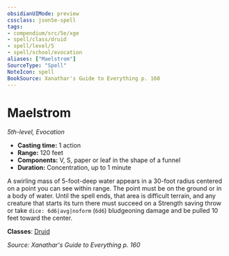 ```yaml
---
obsidianUIMode: preview
cssclass: json5e-spell
tags:
- compendium/src/5e/xge
- spell/class/druid
- spell/level/5
- spell/school/evocation
aliases: ["Maelstrom"]
SourceType: "Spell"
NoteIcon: spell
BookSource: Xanathar's Guide to Everything p. 160
---
```

# Maelstrom
*5th-level, Evocation*  

- **Casting time:** 1 action
- **Range:** 120 feet
- **Components:** V, S, paper or leaf in the shape of a funnel
- **Duration:** Concentration, up to 1 minute

A swirling mass of 5-foot-deep water appears in a 30-foot radius centered on a point you can see within range. The point must be on the ground or in a body of water. Until the spell ends, that area is difficult terrain, and any creature that starts its turn there must succeed on a Strength saving throw or take `dice: 6d6|avg|noform` (`6d6`) bludgeoning damage and be pulled 10 feet toward the center.

**Classes**: [Druid](/3-Mechanics/CLI/classes/druid.md)

*Source: Xanathar's Guide to Everything p. 160*